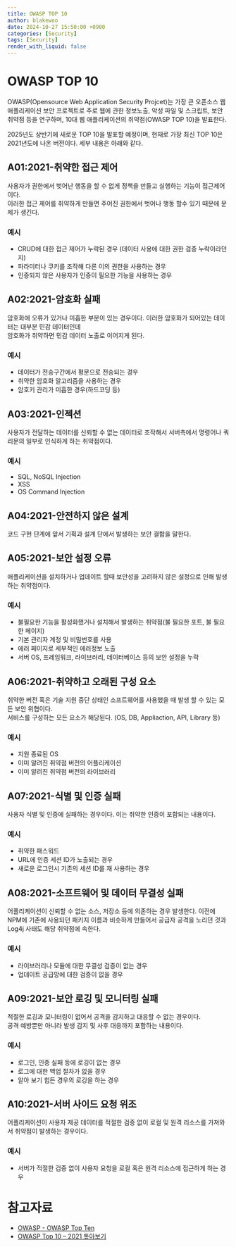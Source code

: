 ```yaml
---
title: OWASP TOP 10
author: blakewoo
date: 2024-10-27 15:50:00 +0900
categories: [Security]
tags: [Security]
render_with_liquid: false
---
```


# OWASP TOP 10
OWASP(Opensource Web Application Security Projcet)는 가장 큰 오픈소스 웹 애플리케이션 보안 프로젝트로
주로 웹에 관한 정보노출, 악성 파일 및 스크립트, 보안 취약점 등을 연구하며, 10대 웹 애플리케이션의 취약점(OWASP TOP 10)을 발표한다.

2025년도 상반기에 새로운 TOP 10을 발표할 예정이며, 현재로 가장 최신 TOP 10은 2021년도에 나온 버전이다.
세부 내용은 아래와 같다.

## A01:2021-취약한 접근 제어
사용자가 권한에서 벗어난 행동을 할 수 없게 정책을 만들고 실행하는 기능이 접근제어이다.   
이러한 접근 제어를 취약하게 만들면 주어진 권한에서 벗어나 행동 할수 있기 때문에 문제가 생긴다.

### 예시
- CRUD에 대한 접근 제어가 누락된 경우 (데이터 사용에 대한 권한 검증 누락이라던지)
- 파라미터나 쿠키를 조작해 다른 이의 권한을 사용하는 경우
- 인증되지 않은 사용자가 인증이 필요한 기능을 사용하는 경우

## A02:2021-암호화 실패
암호화에 오류가 있거나 미흡한 부분이 있는 경우이다. 이러한 암호화가 되어있는 데이터는 대부분 민감 데이터인데   
암호화가 취약하면 민감 데이터 노출로 이어지게 된다.

### 예시
- 데이터가 전송구간에서 평문으로 전송되는 경우
- 취약한 암호화 알고리즘을 사용하는 경우
- 암호키 관리가 미흡한 경우(하드코딩 등)

## A03:2021-인젝션
사용자가 전달하는 데이터를 신뢰할 수 없는 데이터로 조작해서 서버측에서 명령어나 쿼리문의 일부로 인식하게
하는 취약점이다.

### 예시
- SQL, NoSQL Injection
- XSS
- OS Command Injection

## A04:2021-안전하지 않은 설계
코드 구현 단계에 앞서 기획과 설계 단에서 발생하는 보안 결함을 말한다.

## A05:2021-보안 설정 오류
애플리케이션을 설치하거나 업데이트 할때 보안성을 고려하지 않은 설정으로 인해 발생하는 취약점이다. 


### 예시
- 불필요한 기능을 활성화했거나 설치해서 발생하는 취약점(불 필요한 포트, 불 필요한 페이지)
- 기본 관리자 계정 및 비밀번호를 사용
- 에러 페이지로 세부적인 에러정보 노출
- 서버 OS, 프레임워크, 라이브러리, 데이터베이스 등의 보안 설정을 누락 

## A06:2021-취약하고 오래된 구성 요소
취약한 버전 혹은 기술 지원 중단 상태인 소프트웨어를 사용했을 때 발생 할 수 있는 모든 보안 위협이다.   
서비스를 구성하는 모든 요소가 해당된다. (OS, DB, Appliaction, API, Library 등)

### 예시
- 지원 종료된 OS
- 이미 알려진 취약점 버전의 어플리케이션
- 이미 알려진 취약점 버전의 라이브러리

## A07:2021-식별 및 인증 실패
사용자 식별 및 인증에 실패하는 경우이다. 이는 취약한 인증이 포함되는 내용이다.

### 예시
- 취약한 패스워드
- URL에 인증 세션 ID가 노출되는 경우
- 새로운 로그인시 기존의 세션 ID를 재 사용하는 경우

## A08:2021-소프트웨어 및 데이터 무결성 실패
어플리케이션이 신뢰할 수 없는 소스, 저장소 등에 의존하는 경우 발생한다.
이전에 NPM에 기존에 사용되던 패키지 이름과 비슷하게 만들어서 공급자 공격을 노리던 것과
Log4j 사태도 해당 취약점에 속한다.

### 예시
- 라이브러리나 모듈에 대한 무결성 검증이 없는 경우
- 업데이트 공급망에 대한 검증이 없을 경우

## A09:2021-보안 로깅 및 모니터링 실패
적절한 로깅과 모니터링이 없어서 공격을 감지하고 대응할 수 없는 경우이다.   
공격 예방뿐만 아니라 발생 감지 및 사후 대응까지 포함하는 내용이다.

### 예시
- 로그인, 인증 실패 등에 로깅이 없는 경우
- 로그에 대한 백업 절차가 없을 경우
- 알아 보기 힘든 경우의 로깅을 하는 경우

## A10:2021-서버 사이드 요청 위조
어플리케이션이 사용자 제공 데이터를 적절한 검증 없이 로컬 및 원격 리소스를 가져와서 취약점이 발생하는 경우이다.

### 예시
- 서버가 적절한 검증 없이 사용자 요청을 로컬 혹은 원격 리소스에 접근하게 하는 경우


# 참고자료
- [OWASP - OWASP Top Ten](https://owasp.org/www-project-top-ten/)
- [OWASP Top 10 – 2021 톺아보기](https://netmarble.engineering/owasp-top-10-2021-1/)
